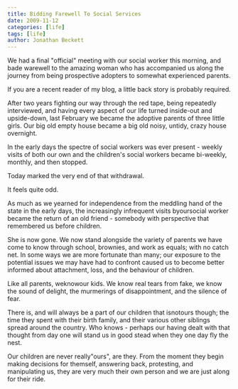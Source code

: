 ```yaml
---
title: Bidding Farewell To Social Services
date: 2009-11-12
categories: [life]
tags: [life]
author: Jonathan Beckett
---
```


We had a final "official" meeting with our social worker this morning, and bade warewell to the amazing woman who has accompanied us along the journey from being prospective adopters to somewhat experienced parents.

If you are a recent reader of my blog, a little back story is probably required.

After two years fighting our way through the red tape, being repeatedly interviewed, and having every aspect of our life turned inside-out and upside-down, last February we became the adoptive parents of three little girls. Our big old empty house became a big old noisy, untidy, crazy house overnight.

In the early days the spectre of social workers was ever present - weekly visits of both our own and the children's social workers became bi-weekly, monthly, and then stopped.

Today marked the very end of that withdrawal.

It feels quite odd.

As much as we yearned for independence from the meddling hand of the state in the early days, the increasingly infrequent visits byoursocial worker became the return of an old friend - somebody with perspective that remembered us before children.

She is now gone. We now stand alongside the variety of parents we have come to know through school, brownies, and work as equals; with no catch net. In some ways we are more fortunate than many; our exposure to the potential issues we may have had to confront caused us to become better informed about attachment, loss, and the behaviour of children.

Like all parents, weknowour kids. We know real tears from fake, we know the sound of delight, the murmerings of disappointment, and the silence of fear.

There is, and will always be a part of our children that isnotours though; the time they spent with their birth family, and their various other siblings spread around the country. Who knows - perhaps our having dealt with that thought from day one will stand us in good stead when they one day fly the nest.

Our children are never really"ours", are they. From the moment they begin making decisions for themself, answering back, protesting, and manipulating us, they are very much their own person and we are just along for their ride.